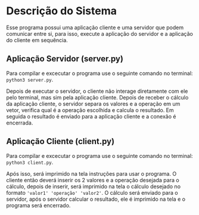 # Descrição do Sistema
Esse programa possui uma aplicação cliente e uma servidor que podem comunicar entre si, para isso, execute a aplicação do servidor e a aplicação do cliente 
em sequência.

## Aplicação Servidor (server.py)
Para compilar e excecutar o programa use o seguinte comando no terminal: `python3 server.py`.

Depois de executar o servidor, o cliente não interage diretamente com ele pelo terminal, mas sim pela aplicação cliente. Depois de receber o cálculo da 
aplicação cliente, o servidor separa os valores e a operação em um vetor, verifica qual é a operação escolhida e calcula o resultado. Em seguida o resultado 
é enviado para a aplicação cliente e a conexão é encerrada.

## Aplicação Cliente (client.py)
Para compilar e excecutar o programa use o seguinte comando no terminal: `python3 client.py`.

Após isso, será imprimido na tela instruções para usar o programa. O cliente então deverá inserir os 2 valores e a operação desejada para o cálculo, depois
de inserir, será imprimido na tela o cálculo desejado no formato `'valor1' 'operação' 'valor2'`. O cálculo será enviado para o servidor, após o servidor 
calcular o resultado, ele é imprimido na tela e o programa será encerrado.
